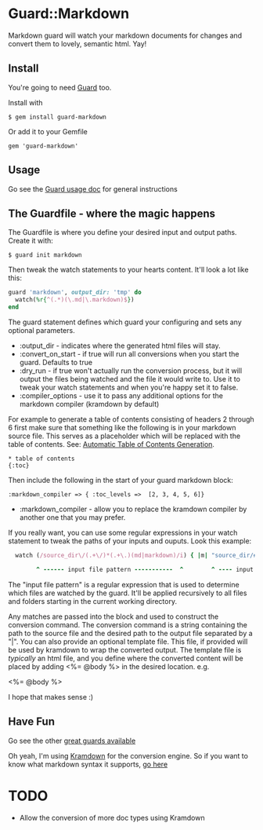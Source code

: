 # Guard::Markdown #
Markdown guard will watch your markdown documents for changes and convert them to lovely, semantic html. Yay!

## Install ##

You're going to need [Guard](https://github.com/guard/guard) too.

Install with
	
	$ gem install guard-markdown
	
Or add it to your Gemfile

	gem 'guard-markdown'
	
## Usage ##

Go see the [Guard usage doc](https://github.com/guard/guard#readme) for general instructions

## The Guardfile - where the magic happens
	
The Guardfile is where you define your desired input and output paths.
Create it with:

	$ guard init markdown
	
Then tweak the watch statements to your hearts content. It'll look a lot like this:

```ruby
guard 'markdown', output_dir: 'tmp' do
  watch(%r{^(.*)(\.md|\.markdown)$})
end
```
The guard statement defines which guard your configuring and sets any optional parameters.

* :output_dir - indicates where the generated html files will stay.
* :convert_on_start - if true will run all conversions when you start the guard. Defaults to true
* :dry_run - if true won't actually run the conversion process, but it will output the files being watched and the file it would write to. Use it to tweak your watch statements and when you're happy set it to false.
* :compiler_options - use it to pass any additional options for the markdown
  compiler (kramdown by default)

For example to generate a table of contents consisting of headers 2 through 6 first make sure that something like the following is in your markdown source file. This serves as a placeholder which will be replaced with the table of contents. See: [Automatic Table of Contents Generation](http://kramdown.rubyforge.org/converter/html.html#toc).

    * table of contents
    {:toc}

Then include the following in the start of your guard markdown block:

    :markdown_compiler => { :toc_levels =>  [2, 3, 4, 5, 6]}

* :markdown_compiler - allow you to replace the kramdown compiler by another one
  that you may prefer.

If you really want, you can use some regular expressions in your watch statement
to tweak the paths of your inputs and ouputs. Look this example:

```ruby
  watch (/source_dir\/(.+\/)*(.+\.)(md|markdown)/i) { |m| "source_dir/#{m[1]}#{m[2]}#{m[3]}|output_dir/#{m[1]}#{m[2]}html|optional_template.html.erb"}

        ^ ------ input file pattern -----------  ^        ^ ---- input file path -------- ^|^ ----- output file path ---^|^ --- template path ---- ^
```
The "input file pattern" is a regular expression that is used to determine which files are watched by the guard. It'll be applied recursively to all files and folders starting in the current working directory. 

Any matches are passed into the block and used to construct the conversion command. The conversion command is a string containing the path to the source file and the desired path to the output file separated by a "|". 
You can also provide an optional template file. This file, if provided will be used by kramdown to wrap the converted output. 
The template file is _typically_ an html file, and you define where the converted content will be placed by adding <%= @body %> in the desired location. e.g.

 <div id = "main">
	<%= @body %>
 </div>
	
I hope that makes sense :)

## Have Fun ##

Go see the other [great guards available](https://github.com/guard/guard/wiki/List-of-available-Guards)

Oh yeah, I'm using [Kramdown](http://kramdown.rubyforge.org/) for the conversion engine. So if you want to know what markdown syntax it supports, [go here](http://kramdown.rubyforge.org/syntax.html)

# TODO #

* Allow the conversion of more doc types using Kramdown

